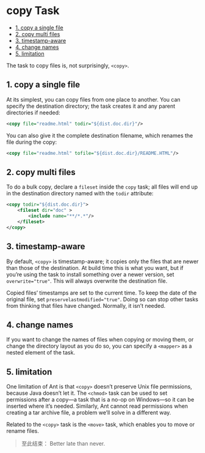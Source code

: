 # copy Task

<!-- TOC -->

- [1. copy a single file](#1-copy-a-single-file)
- [2. copy multi files](#2-copy-multi-files)
- [3. timestamp-aware](#3-timestamp-aware)
- [4. change names](#4-change-names)
- [5. limitation](#5-limitation)

<!-- /TOC -->

The task to copy files is, not surprisingly, `<copy>`.

## 1. copy a single file

At its simplest, you can copy files from one place to another. You can specify the destination directory; the task creates it and any parent directories if needed:

```xml
<copy file="readme.html" todir="${dist.doc.dir}"/>
```

You can also give it the complete destination filename, which renames the file during the copy:

```xml
<copy file="readme.html" tofile="${dist.doc.dir}/README.HTML"/>
```

## 2. copy multi files

To do a bulk copy, declare a `fileset` inside the `copy` task; all files will end up in the destination directory named with the `todir` attribute:

```xml
<copy todir="${dist.doc.dir}">
    <fileset dir="doc" >
        <include name="**/*.*"/>
    </fileset>
</copy>
```

## 3. timestamp-aware

By default, `<copy>` is timestamp-aware; it copies only the files that are newer than those of the destination. At build time this is what you want, but if you’re using the task to install something over a newer version, set `overwrite="true"`. This will always overwrite the destination file.

Copied files’ timestamps are set to the current time. To keep the date of the original file, set `preservelastmodified="true"`. Doing so can stop other tasks from thinking that files have changed. Normally, it isn’t needed.

## 4. change names

If you want to change the names of files when copying or moving them, or change the directory layout as you do so, you can specify a `<mapper>` as a nested element of the task.

## 5. limitation

One limitation of Ant is that `<copy>` doesn’t preserve Unix file permissions, because Java doesn’t let it. The `<chmod>` task can be used to set permissions after a copy—a task that is a no-op on Windows—so it can be inserted where it’s needed. Similarly, Ant cannot read permissions when creating a tar archive file, a problem we’ll solve in a different way.

Related to the `<copy>` task is the `<move>` task, which enables you to move or rename files.

> 至此结束： Better late than never.

